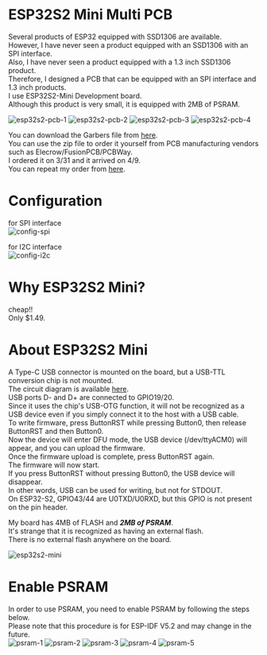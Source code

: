 # ESP32S2 Mini Multi PCB
Several products of ESP32 equipped with SSD1306 are available.   
However, I have never seen a product equipped with an SSD1306 with an SPI interface.   
Also, I have never seen a product equipped with a 1.3 inch SSD1306 product.   
Therefore, I designed a PCB that can be equipped with an SPI interface and 1.3 inch products.   
I use ESP32S2-Mini Development board.   
Although this product is very small, it is equipped with 2MB of PSRAM.   

![esp32s2-pcb-1](https://github.com/nopnop2002/esp-idf-ssd1306/assets/6020549/c7c7a839-b397-4d8b-b8b5-fc1f75a73ad3)
![esp32s2-pcb-2](https://github.com/nopnop2002/esp-idf-ssd1306/assets/6020549/546f0fe8-c565-4b58-8edf-6f9a644f0f5f)
![esp32s2-pcb-3](https://github.com/nopnop2002/esp-idf-ssd1306/assets/6020549/75cec085-c336-453c-b10e-0d3ba5e59ede)
![esp32s2-pcb-4](https://github.com/nopnop2002/esp-idf-ssd1306/assets/6020549/8ebc94ee-1ff9-4591-a0a5-3057ea397bf2)

You can download the Garbers file from [here](https://www.pcbway.com/project/shareproject/esp32s2_ssd1306_multi_pcb_2d6e5b26.html).   
You can use the zip file to order it yourself from PCB manufacturing vendors such as Elecrow/FusionPCB/PCBWay.   
I ordered it on 3/31 and it arrived on 4/9.   
You can repeat my order from [here](https://www.pcbway.com/project/shareproject/esp32s2_ssd1306_multi_pcb_2d6e5b26.html).

# Configuration   
for SPI interface   
![config-spi](https://github.com/nopnop2002/esp-idf-ssd1306/assets/6020549/3a3e85de-dfc9-4888-bf2f-3e211e0a7bac)

for I2C interface   
![config-i2c](https://github.com/nopnop2002/esp-idf-ssd1306/assets/6020549/ab8a9f3b-e4d7-41e7-a658-3173f847f711)

# Why ESP32S2 Mini?
cheap!!   
Only $1.49.   

# About ESP32S2 Mini
A Type-C USB connector is mounted on the board, but a USB-TTL conversion chip is not mounted.   
The circuit diagram is available [here](https://www.wemos.cc/en/latest/_static/files/sch_s2_mini_v1.0.0.pdf).   
USB ports D- and D+ are connected to GPIO19/20.   
Since it uses the chip's USB-OTG function, it will not be recognized as a USB device even if you simply connect it to the host with a USB cable.   
To write firmware, press ButtonRST while pressing Button0, then release ButtonRST and then Button0.   
Now the device will enter DFU mode, the USB device (/dev/ttyACM0) will appear, and you can upload the firmware.   
Once the firmware upload is complete, press ButtonRST again.   
The firmware will now start.   
If you press ButtonRST without pressing Button0, the USB device will disappear.   
In other words, USB can be used for writing, but not for STDOUT.   
On ESP32-S2, GPIO43/44 are U0TXD/U0RXD, but this GPIO is not present on the pin header.

My board has 4MB of FLASH and ___2MB of PSRAM___.   
It's strange that it is recognized as having an external flash.   
There is no external flash anywhere on the board.   

![esp32s2-mini](https://github.com/nopnop2002/esp-idf-net-logging/assets/6020549/f36327cf-7e7b-4f1f-aa20-1eb16a0650ea)

# Enable PSRAM   
In order to use PSRAM, you need to enable PSRAM by following the steps below.   
Please note that this procedure is for ESP-IDF V5.2 and may change in the future.   
![psram-1](https://github.com/nopnop2002/esp-idf-net-logging/assets/6020549/9feae820-609d-4955-94d0-2d7e4e5887ab)
![psram-2](https://github.com/nopnop2002/esp-idf-net-logging/assets/6020549/3b6c8c0a-380f-492e-b72a-74d408c73fb0)
![psram-3](https://github.com/nopnop2002/esp-idf-net-logging/assets/6020549/a72b8638-8de1-4c9e-b8e1-98562e2b515e)
![psram-4](https://github.com/nopnop2002/esp-idf-net-logging/assets/6020549/ae980ac1-470e-4b9d-bd2b-82ec4777f204)
![psram-5](https://github.com/nopnop2002/esp-idf-net-logging/assets/6020549/76a7a4f3-e231-4509-b997-c1d710ee7301)



